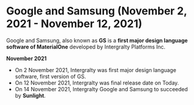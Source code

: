 # Google and Samsung (November 2, 2021 - November 12, 2021)
Google and Samsung, also known as **GS** is a **first major design language software of MaterialOne** developed by Intergralty Platforms Inc.

**November 2021**
* On 2 November 2021, Intergralty was first major design language software, first version of GS.
* On 12 November 2021, Intergralty was final release date on Today.
* On 14 November 2021, Intergralty Google and Samsung to succeeded by **Sunlight**.
